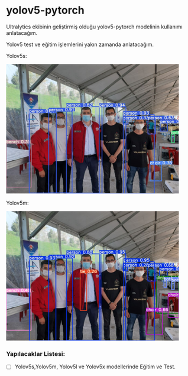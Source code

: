 # yolov5-pytorch
Ultralytics ekibinin geliştirmiş olduğu yolov5-pytorch modelinin kullanımı anlatacağım.

Yolov5 test ve eğitim işlemlerini yakın zamanda anlatacağım.

Yolov5s:

<img height="350" src="yolov5s.jpg"/>

Yolov5m:

<img height="350" src="yolov5m.jpg"/>

### Yapılacaklar Listesi:
* [ ] Yolov5s,Yolov5m, Yolov5l ve Yolov5x modellerinde Eğitim ve Test.
